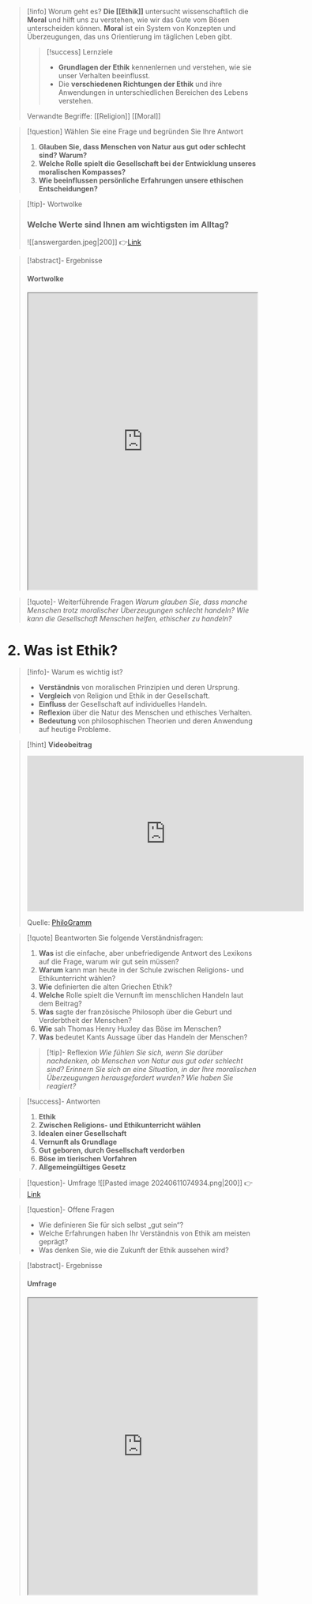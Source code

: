 
>	[!info] Worum geht es? 
> **Die [[Ethik]]** untersucht wissenschaftlich die **Moral** und hilft uns zu verstehen, wie wir das Gute vom Bösen unterscheiden können. **Moral** ist ein System von Konzepten und Überzeugungen, das uns Orientierung im täglichen Leben gibt. 
>>[!success] Lernziele 
>> - **Grundlagen der Ethik** kennenlernen und verstehen, wie sie unser Verhalten beeinflusst. 
>> - Die **verschiedenen Richtungen der Ethik** und ihre Anwendungen in unterschiedlichen Bereichen des Lebens verstehen.
>
> Verwandte Begriffe: [[Religion]] [[Moral]]

>[!question] Wählen Sie eine Frage und begründen Sie Ihre Antwort
>1. **Glauben Sie, dass Menschen von Natur aus gut oder schlecht sind? Warum?**
>2. **Welche Rolle spielt die Gesellschaft bei der Entwicklung unseres moralischen Kompasses?**
>3. **Wie beeinflussen persönliche Erfahrungen unsere ethischen Entscheidungen?**

>[!tip]- Wortwolke
>### Welche Werte sind Ihnen am wichtigsten im Alltag?
>![[answergarden.jpeg|200]]
>👉[Link](https://answergarden.ch/4128136)
>


>[!abstract]- Ergebnisse 
>#### Wortwolke
><iframe width="100%" height="600" src="https://answergarden.ch/4128136" allowfullscreen allow="geolocation *; autoplay; encrypted-media"></iframe>

>[!quote]- Weiterführende Fragen
>*Warum glauben Sie, dass manche Menschen trotz moralischer Überzeugungen schlecht handeln?*
>*Wie kann die Gesellschaft Menschen helfen, ethischer zu handeln?*


# 2. Was ist Ethik?
>[!info]- Warum es wichtig ist?
>- **Verständnis** von moralischen Prinzipien und deren Ursprung.
>- **Vergleich** von Religion und Ethik in der Gesellschaft.
>- **Einfluss** der Gesellschaft auf individuelles Handeln.
>- **Reflexion** über die Natur des Menschen und ethisches Verhalten.
>- **Bedeutung** von philosophischen Theorien und deren Anwendung auf heutige Probleme.

>[!hint] **Videobeitrag**
><iframe width="560" height="315" src="https://www.youtube.com/embed/2H-CH_sNvJ0?si=BqF-asXGgiCgrXUQ" title="YouTube video player" frameborder="0" allow="accelerometer; autoplay; clipboard-write; encrypted-media; gyroscope; picture-in-picture; web-share" referrerpolicy="strict-origin-when-cross-origin" allowfullscreen></iframe>
>
>Quelle: [PhiloGramm](https://youtu.be/2H-CH_sNvJ0?si=RBPev6mtFgefcZV3)

>[!quote] Beantworten Sie folgende Verständnisfragen:
>1. **Was** ist die einfache, aber unbefriedigende Antwort des Lexikons auf die Frage, warum wir gut sein müssen?
>2. **Warum** kann man heute in der Schule zwischen Religions- und Ethikunterricht wählen?
>3. **Wie** definierten die alten Griechen Ethik?
>4. **Welche** Rolle spielt die Vernunft im menschlichen Handeln laut dem Beitrag?
>5. **Was** sagte der französische Philosoph über die Geburt und Verderbtheit der Menschen?
>6. **Wie** sah Thomas Henry Huxley das Böse im Menschen?
>7. **Was** bedeutet Kants Aussage über das Handeln der Menschen?
>>[!tip]- Reflexion
>>*Wie fühlen Sie sich, wenn Sie darüber nachdenken, ob Menschen von Natur aus gut oder schlecht sind?*
>>*Erinnern Sie sich an eine Situation, in der Ihre moralischen Überzeugungen herausgefordert wurden? Wie haben Sie reagiert?*

>[!success]- Antworten
>1. **Ethik** 
>2. **Zwischen Religions- und Ethikunterricht wählen**
>3. **Idealen einer Gesellschaft**
>4. **Vernunft als Grundlage**
>5. **Gut geboren, durch Gesellschaft verdorben**
>6. **Böse im tierischen Vorfahren**
>7. **Allgemeingültiges Gesetz**

>[!question]- Umfrage
>![[Pasted image 20240611074934.png|200]]
>👉[Link](https://forms.microsoft.com/e/CrvbWwS2GS)

>[!question]- Offene Fragen
>- Wie definieren Sie für sich selbst „gut sein“?
>- Welche Erfahrungen haben Ihr Verständnis von Ethik am meisten geprägt?
>- Was denken Sie, wie die Zukunft der Ethik aussehen wird?

>[!abstract]- Ergebnisse
>#### Umfrage
><iframe width="100%" height="600" src="https://forms.microsoft.com/Pages/AnalysisPage.aspx?AnalyzerToken=qeXpsMpMT5yueDuikqDlTRL2KGpcxkWk&id=3JD3sB8inkC07KJqJT_b3gzhkYlYD0VIpERRWTmitHRUOURSWjFFWTFGR0ZUMEE4MDA4WjlaM0JVNyQlQCNjPTEu" allowfullscreen allow="geolocation *; autoplay; encrypted-media"></iframe>
